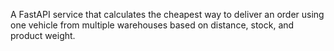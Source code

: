 A FastAPI service that calculates the cheapest way to deliver an order using one vehicle from multiple warehouses based on distance, stock, and product weight.
